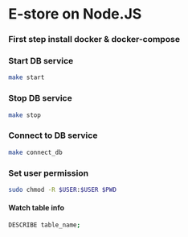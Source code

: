 # E-store on Node.JS

### First step install docker & docker-compose

### Start DB service 
```bash
make start
```

### Stop DB service 
```bash
make stop
```

### Connect to DB service 
```bash
make connect_db
```

### Set user permission
```bash
sudo chmod -R $USER:$USER $PWD
```

#### Watch table info
```bash
DESCRIBE table_name;
```